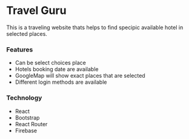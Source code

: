 # Travel Guru
This is a traveling website thats helps to find specipic available hotel in selected places.
### Features
* Can be select choices place
* Hotels booking date are available
* GoogleMap will show exact places that are selected
* Different login methods are available
### Technology
 * React
 * Bootstrap
 * React Router
 * Firebase
   
